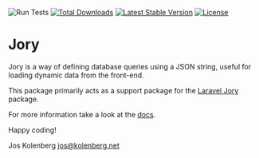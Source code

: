 ![Run Tests](https://github.com/joskolenberg/jory/workflows/Run%20Tests/badge.svg)
[![Total Downloads](https://poser.pugx.org/joskolenberg/jory/downloads)](https://packagist.org/packages/joskolenberg/jory)
[![Latest Stable Version](https://poser.pugx.org/joskolenberg/jory/v/stable)](https://packagist.org/packages/joskolenberg/jory)
[![License](https://poser.pugx.org/joskolenberg/jory/license)](https://packagist.org/packages/joskolenberg/jory)

# Jory
Jory is a way of defining database queries using a JSON string, useful for loading dynamic data from the front-end.

This package primarily acts as a support package for the [Laravel Jory](https://packagist.org/packages/joskolenberg/laravel-jory) package.

For more information take a look at the [docs](https://laravel-jory.kolenberg.net/docs).


Happy coding!

Jos Kolenberg <jos@kolenberg.net>